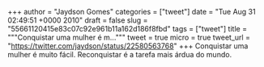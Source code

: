 
+++
author = "Jaydson Gomes"
categories = ["tweet"]
date = "Tue Aug 31 02:49:51 +0000 2010"
draft = false
slug = "55661120415e83c07c92e961b11a162d186f8fbd"
tags = ["tweet"]
title = """Conquistar uma mulher é m..."""
tweet = true
micro = true
tweet_url = "https://twitter.com/jaydson/status/22580563768"
+++
Conquistar uma mulher é muito fácil. Reconquistar é a tarefa mais árdua do mundo.
